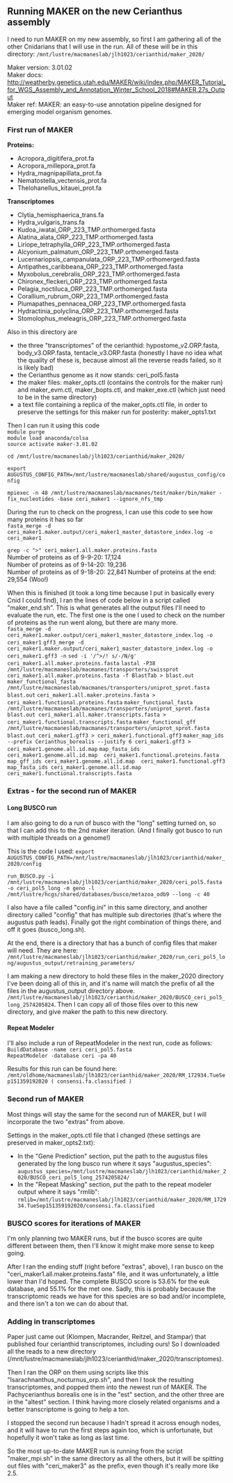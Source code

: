 ## Running MAKER on the new Cerianthus assembly

I need to run MAKER on my new assembly, so first I am gathering all of the other Cnidarians that I will use in the run. All of these will be in this directory: `/mnt/lustre/macmaneslab/jlh1023/cerianthid/maker_2020/`  

Maker version: 3.01.02  
Maker docs: http://weatherby.genetics.utah.edu/MAKER/wiki/index.php/MAKER_Tutorial_for_WGS_Assembly_and_Annotation_Winter_School_2018#MAKER.27s_Output  
Maker ref: MAKER: an easy-to-use annotation pipeline designed for emerging model organism genomes.  

### First run of MAKER  

**Proteins:**  
- Acropora_digitifera_prot.fa  
- Acropora_millepora_prot.fa  
- Hydra_magnipapillata_prot.fa  
- Nematostella_vectensis_prot.fa  
- Thelohanellus_kitauei_prot.fa  

**Transcriptomes**  
- Clytia_hemisphaerica_trans.fa  
- Hydra_vulgaris_trans.fa  
- Kudoa_iwatai_ORP_223_TMP.orthomerged.fasta  
- Alatina_alata_ORP_223_TMP.orthomerged.fasta  
- Liriope_tetraphylla_ORP_223_TMP.orthomerged.fasta  
- Alcyonium_palmatum_ORP_223_TMP.orthomerged.fasta  
- Lucernariopsis_campanulata_ORP_223_TMP.orthomerged.fasta  
- Antipathes_caribbeana_ORP_223_TMP.orthomerged.fasta  
- Myxobolus_cerebralis_ORP_223_TMP.orthomerged.fasta  
- Chironex_fleckeri_ORP_223_TMP.orthomerged.fasta  
- Pelagia_noctiluca_ORP_223_TMP.orthomerged.fasta  
- Corallium_rubrum_ORP_223_TMP.orthomerged.fasta  
- Plumapathes_pennacea_ORP_223_TMP.orthomerged.fasta  
- Hydractinia_polyclina_ORP_223_TMP.orthomerged.fasta  
- Stomolophus_meleagris_ORP_223_TMP.orthomerged.fasta  


Also in this directory are  
- the three "transcriptomes" of the cerianthid: hypostome_v2.ORP.fasta, body_v3.ORP.fasta, tentacle_v3.ORP.fasta (honestly I have no idea what the quality of these is, because almost all the reverse reads failed, so it is likely bad)  
- the Cerianthus genome as it now stands: ceri_pol5.fasta  
- the maker files: maker_opts.ctl (contains the controls for the maker run) and maker_evm.ctl, maker_bopts.ctl, and maker_exe.ctl (which just need to be in the same directory)  
- a text file containing a replica of the maker_opts.ctl file, in order to preserve the settings for this maker run for posterity: maker_opts1.txt  

Then I can run it using this code  
`module purge`  
`module load anaconda/colsa`  
`source activate maker-3.01.02`  

`cd /mnt/lustre/macmaneslab/jlh1023/cerianthid/maker_2020/`  

`export AUGUSTUS_CONFIG_PATH=/mnt/lustre/macmaneslab/shared/augustus_config/config`  

`mpiexec -n 48 /mnt/lustre/macmaneslab/macmanes/test/maker/bin/maker -fix_nucleotides -base ceri_maker1 --ignore_nfs_tmp`  


During the run to check on the progress, I can use this code to see how many proteins it has so far  
`fasta_merge -d ceri_maker1.maker.output/ceri_maker1_master_datastore_index.log -o ceri_maker1`  

`grep -c ">" ceri_maker1.all.maker.proteins.fasta`  
Number of proteins as of 9-9-20: 17,124   
Number of proteins as of 9-14-20: 19,236  
Number of proteins as of 9-18-20: 22,841
Number of proteins at the end: 29,554  (Woo!)  

When this is finished (it took a long time because I put in basically every Cnid I could find), I ran the lines of code below in a script called "maker_end.sh". This is what generates all the output files I'll need to evaluate the run, etc. The first one is the one I used to check on the number of proteins as the run went along, but there are many more.   
`fasta_merge -d ceri_maker1.maker.output/ceri_maker1_master_datastore_index.log -o ceri_maker1`
`gff3_merge -d ceri_maker1.maker.output/ceri_maker1_master_datastore_index.log -o ceri_maker1.gff3 -n`
`sed -i '/^>/! s/-/N/g' ceri_maker1.all.maker.proteins.fasta`
`lastal -P38 /mnt/lustre/macmaneslab/macmanes/transporters/swissprot ceri_maker1.all.maker.proteins.fasta -f BlastTab > blast.out`
`maker_functional_fasta /mnt/lustre/macmaneslab/macmanes/transporters/uniprot_sprot.fasta blast.out` `ceri_maker1.all.maker.proteins.fasta > ceri_maker1.functional.proteins.fasta`
`maker_functional_fasta /mnt/lustre/macmaneslab/macmanes/transporters/uniprot_sprot.fasta blast.out ceri_maker1.all.maker.transcripts.fasta > ceri_maker1.functional.transcripts.fasta`
`maker_functional_gff /mnt/lustre/macmaneslab/macmanes/transporters/uniprot_sprot.fasta blast.out ceri_maker1.gff3 > ceri_maker1.functional.gff3`
`maker_map_ids --prefix Cerianthus_borealis --justify 6 ceri_maker1.gff3 > ceri_maker1.genome.all.id.map`
`map_fasta_ids ceri_maker1.genome.all.id.map  ceri_maker1.functional.proteins.fasta`
`map_gff_ids ceri_maker1.genome.all.id.map  ceri_maker1.functional.gff3`
`map_fasta_ids ceri_maker1.genome.all.id.map  ceri_maker1.functional.transcripts.fasta`


### Extras - for the second run of MAKER  

#### Long BUSCO run  

I am also going to do a run of busco with the "long" setting turned on, so that I can add this to the 2nd maker iteration. (And I finally got busco to run with multiple threads on a genome!)

This is the code I used:
`export AUGUSTUS_CONFIG_PATH=/mnt/lustre/macmaneslab/jlh1023/cerianthid/maker_2020/config`

`run_BUSCO.py -i /mnt/lustre/macmaneslab/jlh1023/cerianthid/maker_2020/ceri_pol5.fasta -o ceri_pol5_long -m geno -l /mnt/lustre/hcgs/shared/databases/busco/metazoa_odb9 --long -c 40`  

I also have a file called "config.ini" in this same directory, and another directory called "config" that has multiple sub directories (that's where the augustus path leads). Finally got the right combination of things there, and off it goes (busco_long.sh).  

At the end, there is a directory that has a bunch of config files that maker will need. They are here: `/mnt/lustre/macmaneslab/jlh1023/cerianthid/maker_2020/run_ceri_pol5_long/augustus_output/retraining_parameters/`  

I am making a new directory to hold these files in the maker_2020 directory I've been doing all of this in, and it's name will match the prefix of all the files in the augustus_output directory above. `/mnt/lustre/macmaneslab/jlh1023/cerianthid/maker_2020/BUSCO_ceri_pol5_long_2574205824`. Then I can copy all of those files over to this new directory, and give maker the path to this new directory.  

#### Repeat Modeler    

I'll also include a run of RepeatModeler in the next run, code as follows:  
`BuildDatabase -name ceri ceri_pol5.fasta`  
`RepeatModeler -database ceri -pa 40`  

Results for this run can be found here: `/mnt/oldhome/macmaneslab/jlh1023/cerianthid/maker_2020/RM_172934.TueSep151359192020 ( consensi.fa.classified )`  


### Second run of MAKER  

Most things will stay the same for the second run of MAKER, but I will incorporate the two "extras" from above.  

Settings in the maker_opts.ctl file that I changed (these settings are preserved in maker_opts2.txt):  
- In the "Gene Prediction" section, put the path to the augustus files generated by the long busco run where it says "augustus_species": `augustus_species=/mnt/lustre/macmaneslab/jlh1023/cerianthid/maker_2020/BUSCO_ceri_pol5_long_2574205824/`  
- In the "Repeat Masking" section, put the path to the repeat modeler output where it says "rmlib": `rmlib=/mnt/lustre/macmaneslab/jlh1023/cerianthid/maker_2020/RM_172934.TueSep151359192020/consensi.fa.classified`  


### BUSCO scores for iterations of MAKER  

I'm only planning two MAKER runs, but if the busco scores are quite different between them, then I'll know it might make more sense to keep going.  

After I ran the ending stuff (right before "extras", above), I ran busco on the "ceri_maker1.all.maker.proteins.fasta" file, and it was unfortunately, a little lower than I'd hoped. The complete BUSCO score is 53.6% for the euk database, and 55.1% for the met one. Sadly, this is probably because the transcriptomic reads we have for this species are so bad and/or incomplete, and there isn't a ton we can do about that.  

### Adding in transcriptomes  

Paper just came out (Klompen, Macrander, Reitzel, and Stampar) that published four cerianthid transcriptomes, including ours! So I downloaded all the reads to a new directory (/mnt/lustre/macmaneslab/jlh1023/cerianthid/maker_2020/transcriptomes).  

Then I ran the ORP on them using scripts like this "Isarachnanthus_nocturnus_orp.sh", and then I took the resulting transcriptomes, and popped them into the newest run of MAKER. The Pachycerianthus borealis one is in the "est" section, and the other three are in the "altest" section. I think having more closely related organisms and a better transcriptome is going to help a ton.  

I stopped the second run because I hadn't spread it across enough nodes, and it will have to run the first steps again too, which is unfortunate, but hopefully it won't take as long as last time.  

So the most up-to-date MAKER run is running from the script "maker_mpi.sh" in the same directory as all the others, but it will be spitting out files with "ceri_maker3" as the prefix, even though it's really more like 2.5.   
